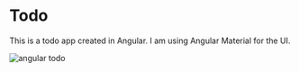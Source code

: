 # Todo
This is a todo app created in Angular.
I am using Angular Material for the UI.

![angular todo](https://user-images.githubusercontent.com/56830629/119273740-97f55800-bc0c-11eb-89a2-9ee1f6667657.png)

